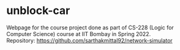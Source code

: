 # unblock-car

Webpage for the course project done as part of CS-228 (Logic for Computer Science) course at IIT Bombay in Spring 2022.  
Repository: https://github.com/sarthakmittal92/network-simulator